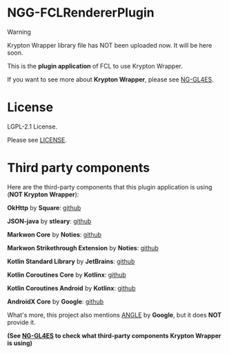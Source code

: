 NGG-FCLRendererPlugin
====

> [!WARNING]
> 
> Krypton Wrapper library file has NOT been uploaded now. It will be here soon.

This is the **plugin application** of FCL to use Krypton Wrapper.

If you want to see more about **Krypton Wrapper**, please see [NG-GL4ES](https://github.com/BZLZHH/NG-GL4ES).


License
====

LGPL-2.1 License.

Please see [LICENSE](https://github.com/BZLZHH/NGG-FCLRendererPlugin/blob/main/LICENSE).

Third party components
====

Here are the third-party components that this plugin application is using (**NOT Krypton Wrapper**):

**OkHttp** by **Square**: [github](https://github.com/square/okhttp)

**JSON-java** by **stleary**: [github](https://github.com/stleary/JSON-java)

**Markwon Core** by **Noties**: [github](https://github.com/noties/Markwon)

**Markwon Strikethrough Extension** by **Noties**: [github](https://github.com/noties/Markwon)

**Kotlin Standard Library** by **JetBrains**: [github](https://github.com/JetBrains/kotlin)

**Kotlin Coroutines Core** by **Kotlinx**: [github](https://github.com/Kotlin/kotlinx.coroutines)

**Kotlin Coroutines Android** by **Kotlinx**: [github](https://github.com/Kotlin/kotlinx.coroutines)

**AndroidX Core** by **Google**: [github](https://github.com/androidx/androidx)

What's more, this project also mentions [ANGLE](https://github.com/google/angle) by **Google**, but it does **NOT** provide it.

**(See [NG-GL4ES](https://github.com/BZLZHH/NG-GL4ES) to check what third-party components Krypton Wrapper is using)**